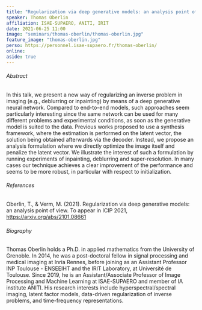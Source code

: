 ```yaml
---
title: "Regularization via deep generative models: an analysis point of view"
speaker: Thomas Oberlin
affiliation: ISAE-SUPAERO, ANITI, IRIT
date: 2021-06-25 11:00
image: "seminars/thomas-oberlin/thomas-oberlin.jpg"
feature_image: "thomas-oberlin.jpg"
perso: https://personnel.isae-supaero.fr/thomas-oberlin/
online: 
aside: true
---
```


###### Abstract

In this talk, we present a new way of regularizing an inverse problem in imaging
(e.g., deblurring or inpainting) by means of a deep generative neural network.
Compared to end-to-end models, such approaches seem particularly interesting
since the same network can be used for many different problems and experimental
conditions, as soon as the generative model is suited to the data. Previous
works proposed to use a synthesis framework, where the estimation is performed
on the latent vector, the solution being obtained afterwards via the decoder.
Instead, we propose an analysis formulation where we directly optimize the image
itself and penalize the latent vector. We illustrate the interest of such a
formulation by running experiments of inpainting, deblurring and
super-resolution. In many cases our technique achieves a clear improvement of
the performance and seems to be more robust, in particular with respect to
initialization.

###### References

Oberlin, T., & Verm, M. (2021). Regularization via deep generative models: an
analysis point of view. To appear in ICIP 2021, https://arxiv.org/abs/2101.08661

###### Biography

Thomas Oberlin holds a Ph.D. in applied mathematics from the University of
Grenoble. In 2014, he was a post-doctoral fellow in signal processing and
medical imaging at Inria Rennes, before joining as an Assistant Professor INP
Toulouse - ENSEEIHT and the IRIT Laboratory, at Université de Toulouse. Since
2019, he is an Assistant/Associate Professor of Image Processing and Machine
Learning at ISAE-SUPAERO and member of IA institute ANITI. His research
interests include hyperspectral/spectral imaging, latent factor models,
data-driven regularization of inverse problems, and time-frequency
representations.
